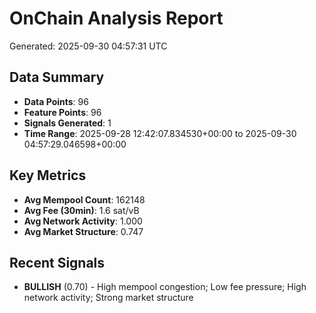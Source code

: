 # OnChain Analysis Report
Generated: 2025-09-30 04:57:31 UTC

## Data Summary
- **Data Points**: 96
- **Feature Points**: 96
- **Signals Generated**: 1
- **Time Range**: 2025-09-28 12:42:07.834530+00:00 to 2025-09-30 04:57:29.046598+00:00

## Key Metrics
- **Avg Mempool Count**: 162148
- **Avg Fee (30min)**: 1.6 sat/vB
- **Avg Network Activity**: 1.000
- **Avg Market Structure**: 0.747

## Recent Signals
- **BULLISH** (0.70) - High mempool congestion; Low fee pressure; High network activity; Strong market structure
